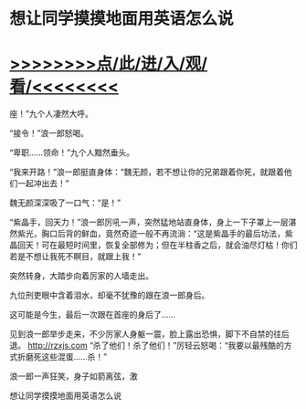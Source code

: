 # 想让同学摸摸地面用英语怎么说

# <a href="https://github.com/aihcr/keda/issues/1">>>>>>>>>点/此/进/入/观/看/<<<<<<<<</a>


座！”九个人凄然大呼。

“接令！”浪一郎怒喝。

“卑职……领命！”九个人黯然垂头。

“我来开路！”浪一郎挺直身体：“魏无颜，若不想让你的兄弟跟着你死，就跟着他们一起冲出去！”

魏无颜深深吸了一口气：“是！”

“紫晶手，回天力！”浪一郎厉吼一声，突然猛地站直身体，身上一下子罩上一层湛然紫光，胸口后背的鲜血，竟然奇迹一般不再流淌：“这是紫晶手的最后功法，紫晶回天！可在最短时间里，恢复全部修为；但在半柱香之后，就会油尽灯枯！你们若是不想让我死不瞑目，就跟上我！”

突然转身，大踏步向着厉家的人墙走出。

九位刑吏眼中含着泪水，却毫不犹豫的跟在浪一郎身后。

这可能是今生，最后一次跟在首座的身后了……

见到浪一郎举步走来，不少厉家人身躯一震，脸上露出恐惧，脚下不自禁的往后退。
http://rzxjs.com
“杀了他们！杀了他们！”厉轻云怒喝：“我要以最残酷的方式折磨死这些混蛋……杀！”

浪一郎一声狂笑，身子如箭离弦，激

想让同学摸摸地面用英语怎么说
